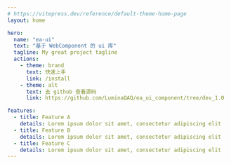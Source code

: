 ```yaml
---
# https://vitepress.dev/reference/default-theme-home-page
layout: home

hero:
  name: "ea-ui"
  text: "基于 WebComponent 的 ui 库"
  tagline: My great project tagline
  actions:
    - theme: brand
      text: 快速上手
      link: /install
    - theme: alt
      text: 去 github 查看源码
      link: https://github.com/LuminaQAQ/ea_ui_component/tree/dev_1.0

features:
  - title: Feature A
    details: Lorem ipsum dolor sit amet, consectetur adipiscing elit
  - title: Feature B
    details: Lorem ipsum dolor sit amet, consectetur adipiscing elit
  - title: Feature C
    details: Lorem ipsum dolor sit amet, consectetur adipiscing elit
---
```

